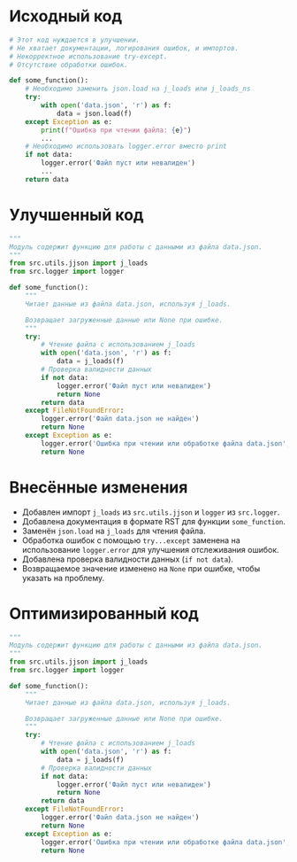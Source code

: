 # Исходный код

```python
# Этот код нуждается в улучшении.
# Не хватает документации, логирования ошибок, и импортов.
# Некорректное использование try-except.
# Отсутствие обработки ошибок.

def some_function():
    # Необходимо заменить json.load на j_loads или j_loads_ns
    try:
        with open('data.json', 'r') as f:
            data = json.load(f)
    except Exception as e:
        print(f"Ошибка при чтении файла: {e}")
        ...
    # Необходимо использовать logger.error вместо print
    if not data:
        logger.error('Файл пуст или невалиден')
        ...
    return data

```

# Улучшенный код

```python
"""
Модуль содержит функцию для работы с данными из файла data.json.
"""
from src.utils.jjson import j_loads
from src.logger import logger

def some_function():
    """
    Читает данные из файла data.json, используя j_loads.

    Возвращает загруженные данные или None при ошибке.
    """
    try:
        # Чтение файла с использованием j_loads
        with open('data.json', 'r') as f:
            data = j_loads(f)
        # Проверка валидности данных
        if not data:
            logger.error('Файл пуст или невалиден')
            return None
        return data
    except FileNotFoundError:
        logger.error('Файл data.json не найден')
        return None
    except Exception as e:
        logger.error('Ошибка при чтении или обработке файла data.json', e)
        return None

```

# Внесённые изменения

*   Добавлен импорт `j_loads` из `src.utils.jjson` и `logger` из `src.logger`.
*   Добавлена документация в формате RST для функции `some_function`.
*   Заменён `json.load` на `j_loads` для чтения файла.
*   Обработка ошибок с помощью `try...except` заменена на использование `logger.error` для улучшения отслеживания ошибок.
*   Добавлена проверка валидности данных (`if not data`).
*   Возвращаемое значение изменено на `None` при ошибке, чтобы указать на проблему.

# Оптимизированный код

```python
"""
Модуль содержит функцию для работы с данными из файла data.json.
"""
from src.utils.jjson import j_loads
from src.logger import logger

def some_function():
    """
    Читает данные из файла data.json, используя j_loads.

    Возвращает загруженные данные или None при ошибке.
    """
    try:
        # Чтение файла с использованием j_loads
        with open('data.json', 'r') as f:
            data = j_loads(f)
        # Проверка валидности данных
        if not data:
            logger.error('Файл пуст или невалиден')
            return None
        return data
    except FileNotFoundError:
        logger.error('Файл data.json не найден')
        return None
    except Exception as e:
        logger.error('Ошибка при чтении или обработке файла data.json', e)
        return None
```